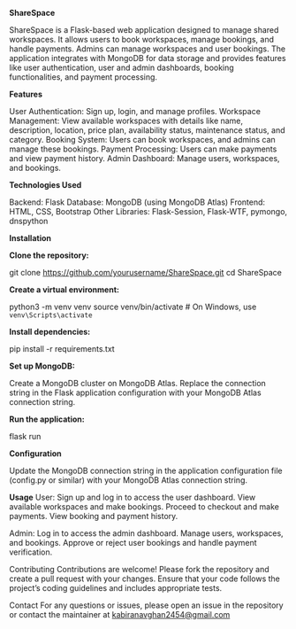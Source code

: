 **ShareSpace**

ShareSpace is a Flask-based web application designed to manage shared workspaces. It allows users to book workspaces, manage bookings, and handle payments. Admins can manage workspaces and user bookings. The application integrates with MongoDB for data storage and provides features like user authentication, user and admin dashboards, booking functionalities, and payment processing.


**Features**

User Authentication: Sign up, login, and manage profiles.
Workspace Management: View available workspaces with details like name, description, location, price plan, availability status, maintenance status, and category.
Booking System: Users can book workspaces, and admins can manage these bookings.
Payment Processing: Users can make payments and view payment history.
Admin Dashboard: Manage users, workspaces, and bookings.


**Technologies Used**

Backend: Flask
Database: MongoDB (using MongoDB Atlas)
Frontend: HTML, CSS, Bootstrap
Other Libraries: Flask-Session, Flask-WTF, pymongo, dnspython


**Installation**

**Clone the repository:**

git clone https://github.com/yourusername/ShareSpace.git
cd ShareSpace

**Create a virtual environment:**

python3 -m venv venv
source venv/bin/activate   # On Windows, use `venv\Scripts\activate`

**Install dependencies:**

pip install -r requirements.txt

**Set up MongoDB:**

Create a MongoDB cluster on MongoDB Atlas.
Replace the connection string in the Flask application configuration with your MongoDB Atlas connection string.

**Run the application:**

flask run

**Configuration**

Update the MongoDB connection string in the application configuration file (config.py or similar) with your MongoDB Atlas connection string.


**Usage**
User:
Sign up and log in to access the user dashboard.
View available workspaces and make bookings.
Proceed to checkout and make payments.
View booking and payment history.

Admin:
Log in to access the admin dashboard.
Manage users, workspaces, and bookings.
Approve or reject user bookings and handle payment verification.


Contributing
Contributions are welcome! Please fork the repository and create a pull request with your changes. Ensure that your code follows the project’s coding guidelines and includes appropriate tests.

Contact
For any questions or issues, please open an issue in the repository or contact the maintainer at kabiranavghan2454@gmail.com
